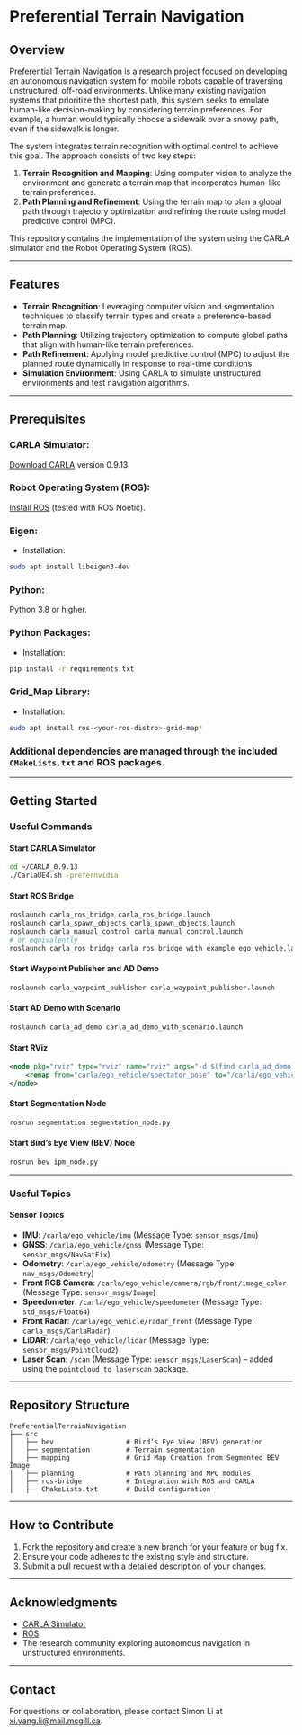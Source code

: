 # Preferential Terrain Navigation

## Overview
Preferential Terrain Navigation is a research project focused on developing an autonomous navigation system for mobile robots capable of traversing unstructured, off-road environments. Unlike many existing navigation systems that prioritize the shortest path, this system seeks to emulate human-like decision-making by considering terrain preferences. For example, a human would typically choose a sidewalk over a snowy path, even if the sidewalk is longer.

The system integrates terrain recognition with optimal control to achieve this goal. The approach consists of two key steps:

1. **Terrain Recognition and Mapping**: Using computer vision to analyze the environment and generate a terrain map that incorporates human-like terrain preferences.
2. **Path Planning and Refinement**: Using the terrain map to plan a global path through trajectory optimization and refining the route using model predictive control (MPC).

This repository contains the implementation of the system using the CARLA simulator and the Robot Operating System (ROS).

---

## Features
- **Terrain Recognition**: Leveraging computer vision and segmentation techniques to classify terrain types and create a preference-based terrain map.
- **Path Planning**: Utilizing trajectory optimization to compute global paths that align with human-like terrain preferences.
- **Path Refinement**: Applying model predictive control (MPC) to adjust the planned route dynamically in response to real-time conditions.
- **Simulation Environment**: Using CARLA to simulate unstructured environments and test navigation algorithms.

---

## Prerequisites

### **CARLA Simulator**: 
[Download CARLA](https://carla.org/) version 0.9.13.
### **Robot Operating System (ROS)**: 
[Install ROS](http://wiki.ros.org/ROS/Installation) (tested with ROS Noetic).
### **Eigen**:
- Installation:
```bash
sudo apt install libeigen3-dev
```
### **Python**: 
Python 3.8 or higher.
### **Python Packages**:
- Installation:
```bash
pip install -r requirements.txt
```
### **Grid_Map Library**:
- Installation:
```bash
sudo apt install ros-<your-ros-distro>-grid-map*
```
### Additional dependencies are managed through the included `CMakeLists.txt` and ROS packages.

---

## Getting Started

### Useful Commands

#### Start CARLA Simulator
```bash
cd ~/CARLA_0.9.13
./CarlaUE4.sh -prefernvidia
```

#### Start ROS Bridge
```bash
roslaunch carla_ros_bridge carla_ros_bridge.launch
roslaunch carla_spawn_objects carla_spawn_objects.launch
roslaunch carla_manual_control carla_manual_control.launch
# or equivalently
roslaunch carla_ros_bridge carla_ros_bridge_with_example_ego_vehicle.launch
```

#### Start Waypoint Publisher and AD Demo
```bash
roslaunch carla_waypoint_publisher carla_waypoint_publisher.launch
```

#### Start AD Demo with Scenario
```bash
roslaunch carla_ad_demo carla_ad_demo_with_scenario.launch
```

#### Start RViz
```xml
<node pkg="rviz" type="rviz" name="rviz" args="-d $(find carla_ad_demo)/config/carla_ad_demo.rviz" required="true" output="screen">
    <remap from="carla/ego_vehicle/spectator_pose" to="/carla/ego_vehicle/rgb_view/control/set_transform"/>
</node>
```

#### Start Segmentation Node
```bash
rosrun segmentation segmentation_node.py
```

#### Start Bird’s Eye View (BEV) Node
```bash
rosrun bev ipm_node.py
```

---

### Useful Topics

#### Sensor Topics
- **IMU**: `/carla/ego_vehicle/imu` (Message Type: `sensor_msgs/Imu`)
- **GNSS**: `/carla/ego_vehicle/gnss` (Message Type: `sensor_msgs/NavSatFix`)
- **Odometry**: `/carla/ego_vehicle/odometry` (Message Type: `nav_msgs/Odometry`)
- **Front RGB Camera**: `/carla/ego_vehicle/camera/rgb/front/image_color` (Message Type: `sensor_msgs/Image`)
- **Speedometer**: `/carla/ego_vehicle/speedometer` (Message Type: `std_msgs/Float64`)
- **Front Radar**: `/carla/ego_vehicle/radar_front` (Message Type: `carla_msgs/CarlaRadar`)
- **LiDAR**: `/carla/ego_vehicle/lidar` (Message Type: `sensor_msgs/PointCloud2`)
- **Laser Scan**: `/scan` (Message Type: `sensor_msgs/LaserScan`) – added using the `pointcloud_to_laserscan` package.

---

## Repository Structure
```
PreferentialTerrainNavigation
├── src
│   ├── bev                  # Bird’s Eye View (BEV) generation
│   ├── segmentation         # Terrain segmentation
│   ├── mapping              # Grid Map Creation from Segmented BEV Image
│   ├── planning             # Path planning and MPC modules
│   ├── ros-bridge           # Integration with ROS and CARLA
│   ├── CMakeLists.txt       # Build configuration
```

---

## How to Contribute
1. Fork the repository and create a new branch for your feature or bug fix.
2. Ensure your code adheres to the existing style and structure.
3. Submit a pull request with a detailed description of your changes.

---

## Acknowledgments
- [CARLA Simulator](https://carla.org/)
- [ROS](http://wiki.ros.org/)
- The research community exploring autonomous navigation in unstructured environments.

---

## Contact
For questions or collaboration, please contact Simon Li at xi.yang.li@mail.mcgill.ca.

